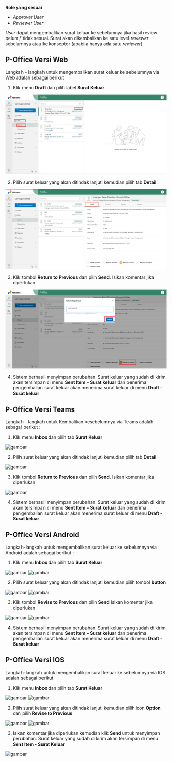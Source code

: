 **Role yang sesuai**

- *Approver User*
- *Reviewer User*

*User* dapat mengembalikan surat keluar ke sebelumnya jika hasil review belum / tidak sesuai. Surat akan dikembalikan ke satu level *reviewer* sebelumnya atau ke konseptor (apabila hanya ada satu *reviewer*).

## **P-Office Versi Web**

Langkah - langkah untuk mengembalikan surat keluar ke sebelumnya via Web adalah sebagai berikut

1. Klik menu **Draft** dan pilih label **Surat Keluar**

![gambar](SuratKeluar/SK_Web/02SK38.png)

2. Pilih surat keluar yang akan ditindak lanjuti kemudian pilih tab **Detail**

![gambar](SuratKeluar/SK_Web/02SK39.png)

3. Klik tombol **Return to Previous** dan pilih **Send**. Isikan komentar jika diperlukan

![gambar](SuratKeluar/SK_Web/02SK40.png)

4. Sistem berhasil menyimpan perubahan. Surat keluar yang sudah di kirim akan tersimpan di menu **Sent Item - Surat keluar** dan penerima pengembalian surat keluar akan menerima surat keluar di menu **Draft - Surat keluar**

## **P-Office Versi Teams**

Langkah - langkah untuk Kembalikan kesebelumnya via Teams adalah sebagai berikut :

1. Klik menu **Inbox** dan pilih tab **Surat Keluar**

![gambar](SuratKeluar/SK_Teams/SK40.png)

2. Pilih surat keluar yang akan ditindak lanjuti kemudian pilih tab **Detail**

![gambar](SuratKeluar/SK_Teams/SK41.png)

3. Klik tombol **Return to Previous** dan pilih **Send**. Isikan komentar jika diperlukan
 
![gambar](SuratKeluar/SK_Teams/SK42.png)

4. Sistem berhasil menyimpan perubahan. Surat keluar yang sudah di kirim akan tersimpan di menu **Sent Item - Surat keluar** dan penerima pengembalian surat keluar akan menerima surat keluar di menu **Draft - Surat keluar**

## **P-Office Versi Android**

Langkah-langkah untuk mengembalikan surat keluar ke sebelumnya via Android adalah sebagai berikut :

1. Klik menu **Inbox** dan pilih tab **Surat Keluar**

![gambar](SuratKeluar/SK_Android/KembaliSK/A01.jpg) ![gambar](SuratKeluar/SK_Android/KembaliSK/A02.jpg)

2. Pilih surat keluar yang akan ditindak lanjuti kemudian pilih tombol **button**

![gambar](SuratKeluar/SK_Android/KembaliSK/A003.jpg) ![gambar](SuratKeluar/SK_Android/KembaliSK/A03.jpg)

3. Klik tombol **Revise to Previous** dan pilih **Send** Isikan komentar jika diperlukan

![gambar](SuratKeluar/SK_Android/KembaliSK/A04.jpg) ![gambar](SuratKeluar/SK_Android/KembaliSK/A05.jpg)

4. Sistem berhasil menyimpan perubahan. Surat keluar yang sudah di kirim akan tersimpan di menu **Sent Item - Surat keluar** dan penerima pengembalian surat keluar akan menerima surat keluar di menu **Draft - Surat keluar**

## **P-Office Versi IOS**

Langkah-langkah untuk mengembalikan surat keluar ke sebelumnya via IOS adalah sebagai berikut

1.	Klik menu **Inbox** dan pilih tab **Surat Keluar**

![gambar](SuratKeluar/SK_IOS/SK-63.png) ![gambar](SuratKeluar/SK_IOS/SK-64.png)

2.	Pilih surat keluar yang akan ditindak lanjuti kemudian pilih icon **Option** dan pilih **Revise to Previous**

![gambar](SuratKeluar/SK_IOS/SK-65.png) ![gambar](SuratKeluar/SK_IOS/SK-38.png)

3.	Isikan komentar jika diperlukan kemudian klik **Send** untuk menyimpan perubahan. Surat keluar yang sudah di kirim akan tersimpan di menu **Sent Item - Surat Keluar**

![gambar](SuratKeluar/SK_IOS/SK-39.png)